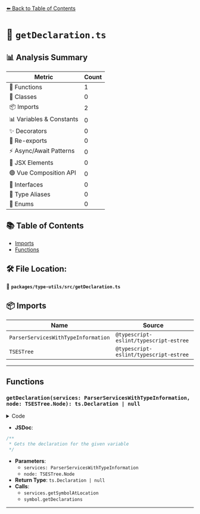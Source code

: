 [⬅️ Back to Table of Contents](../../../index.md)

# 📄 `getDeclaration.ts`

## 📊 Analysis Summary

| Metric | Count |
|--------|-------|
| 🔧 Functions | 1 |
| 🧱 Classes | 0 |
| 📦 Imports | 2 |
| 📊 Variables & Constants | 0 |
| ✨ Decorators | 0 |
| 🔄 Re-exports | 0 |
| ⚡ Async/Await Patterns | 0 |
| 💠 JSX Elements | 0 |
| 🟢 Vue Composition API | 0 |
| 📐 Interfaces | 0 |
| 📑 Type Aliases | 0 |
| 🎯 Enums | 0 |

## 📚 Table of Contents

- [Imports](#imports)
- [Functions](#functions)

## 🛠️ File Location:
📂 **`packages/type-utils/src/getDeclaration.ts`**

## 📦 Imports

| Name | Source |
|------|--------|
| `ParserServicesWithTypeInformation` | `@typescript-eslint/typescript-estree` |
| `TSESTree` | `@typescript-eslint/typescript-estree` |


---

## Functions

### `getDeclaration(services: ParserServicesWithTypeInformation, node: TSESTree.Node): ts.Declaration | null`

<details><summary>Code</summary>

```ts
export function getDeclaration(
  services: ParserServicesWithTypeInformation,
  node: TSESTree.Node,
): ts.Declaration | null {
  const symbol = services.getSymbolAtLocation(node);
  if (!symbol) {
    return null;
  }
  const declarations = symbol.getDeclarations();
  return declarations?.[0] ?? null;
}
```
</details>

- **JSDoc**:
```ts
/**
 * Gets the declaration for the given variable
 */
```

- **Parameters**:
  - `services: ParserServicesWithTypeInformation`
  - `node: TSESTree.Node`
- **Return Type**: `ts.Declaration | null`
- **Calls**:
  - `services.getSymbolAtLocation`
  - `symbol.getDeclarations`

---